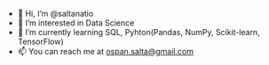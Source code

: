 - 👋 Hi, I’m @saltanatio
- 👀 I’m interested in Data Science
- 🌱 I’m currently learning SQL, Pyhton(Pandas, NumPy, Scikit-learn, TensorFlow)
- 📫 You can reach me at ospan.salta@gmail.com

<!---
saltanatio/saltanatio is a ✨ special ✨ repository because its `README.md` (this file) appears on your GitHub profile.
You can click the Preview link to take a look at your changes.
--->
